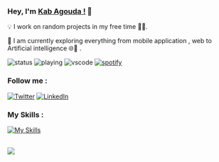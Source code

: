 ### Hey, I'm [Kab Agouda !](https://www.kabagouda.com) 👋 <a align="left">
  💡 I work on random projects in my free time 🚀💙.    
  
  📍 I am currently exploring everything from mobile application , web to Artificial intelligence 🌐🚀 .
<br/>  

![status](https://nocache.advaith.workers.dev?url=https://img.shields.io/endpoint?url=https://dev.discordprofiles.me/api/badge/status/659826896099344416?simple=true)
![playing](https://nocache.advaith.workers.dev?url=https://img.shields.io/endpoint?url=https://dev.discordprofiles.me/api/badge/playing/659826896099344416)
![vscode](https://nocache.advaith.workers.dev?url=https://img.shields.io/endpoint?url=https://dev.discordprofiles.me/api/badge/vscode/659826896099344416)
[![spotify](https://nocache.advaith.workers.dev?url=https://img.shields.io/endpoint?url=https://dev.discordprofiles.me/api/badge/spotify/659826896099344416)](https://dev.discordprofiles.me/openspotify/659826896099344416)
 <br/> 
 ### Follow me :
<a href="https://www.twitter.com/kabagouda" target="_blank"><img src="https://img.shields.io/badge/Twitter-%231877F2.svg?&style=flat-square&logo=twitter&logoColor=white" alt="Twitter"></a>
<a href="https://www.linkedin.com/in/kabagouda/" target="_blank"><img src="https://img.shields.io/badge/LinkedIn-%230077B5.svg?&style=flat-square&logo=linkedin&logoColor=white" alt="LinkedIn"></a>
<br/>
### My Skills :

[![My Skills](https://skillicons.dev/icons?i=androidstudio,appwrite,bootstrap,css,dart,fastapi,flutter,figma,firebase,git,html,js,md,postgres,postman,py,pytorch,stackoverflow,supabase,tensorflow,vscode,vue)](https://kabagouda.com)
<br/>
<br/>
  
<img align="left" src="https://github-readme-stats.vercel.app/api/?username=kabagouda&count_private=true&show_icons=true&title_color=fff&icon_color=79ff97&text_color=9f9f9f&bg_color=151515"/>

<!-- [![spotify-github-profile](https://spotify-github-profile.vercel.app/api/view?uid=25iykv38dv6ru4fcnxjghp6yx&cover_image=false&theme=default&show_offline=true&background_color=121212&bar_color_cover=true)](https://spotify-github-profile.vercel.app/api/view?uid=25iykv38dv6ru4fcnxjghp6yx&redirect=true) -->
  
<br/>
 
